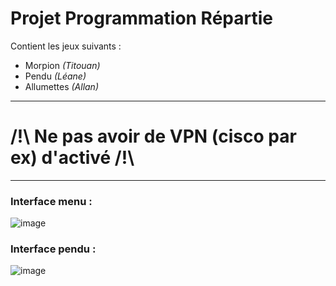 # Projet Programmation Répartie

Contient les jeux suivants : 
- Morpion *(Titouan)*
- Pendu *(Léane)*
- Allumettes *(Allan)*

----------

# /!\ Ne pas avoir de VPN (cisco par ex) d'activé /!\

----------

### Interface menu :
![image](https://user-images.githubusercontent.com/42692272/161065037-4f51f0f6-fdf2-4ae4-8b38-c3ccd7133dd3.png)

### Interface pendu :
![image](https://user-images.githubusercontent.com/42692272/161065412-184e221c-680e-4995-8d78-cd9a86c25b91.png)
